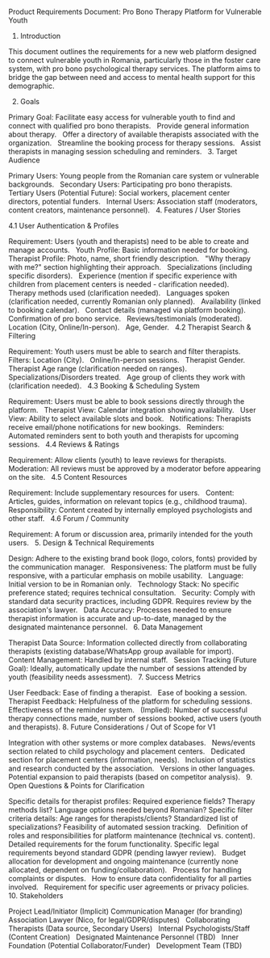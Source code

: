 Product Requirements Document: Pro Bono Therapy Platform for Vulnerable Youth

1. Introduction

This document outlines the requirements for a new web platform designed to connect vulnerable youth in Romania, particularly those in the foster care system, with pro bono psychological therapy services. The platform aims to bridge the gap between need and access to mental health support for this demographic.

2. Goals

Primary Goal: Facilitate easy access for vulnerable youth to find and connect with qualified pro bono therapists.   
Provide general information about therapy.   
Offer a directory of available therapists associated with the organization.   
Streamline the booking process for therapy sessions.   
Assist therapists in managing session scheduling and reminders.   
3. Target Audience

Primary Users: Young people from the Romanian care system or vulnerable backgrounds.   
Secondary Users: Participating pro bono therapists.   
Tertiary Users (Potential Future): Social workers, placement center directors, potential funders.   
Internal Users: Association staff (moderators, content creators, maintenance personnel).   
4. Features / User Stories

4.1 User Authentication & Profiles

Requirement: Users (youth and therapists) need to be able to create and manage accounts.   
Youth Profile: Basic information needed for booking.
Therapist Profile:
Photo, name, short friendly description.   
"Why therapy with me?" section highlighting their approach.   
Specializations (including specific disorders).   
Experience (mention if specific experience with children from placement centers is needed - clarification needed).   
Therapy methods used (clarification needed).   
Languages spoken (clarification needed, currently Romanian only planned).   
Availability (linked to booking calendar).   
Contact details (managed via platform booking).   
Confirmation of pro bono service.   
Reviews/testimonials (moderated).   
Location (City, Online/In-person).   
Age, Gender.   
4.2 Therapist Search & Filtering

Requirement: Youth users must be able to search and filter therapists.   
Filters:
Location (City).   
Online/In-person sessions.   
Therapist Gender.   
Therapist Age range (clarification needed on ranges).   
Specializations/Disorders treated.   
Age group of clients they work with (clarification needed).   
4.3 Booking & Scheduling System

Requirement: Users must be able to book sessions directly through the platform.   
Therapist View: Calendar integration showing availability.   
User View: Ability to select available slots and book.   
Notifications: Therapists receive email/phone notifications for new bookings.   
Reminders: Automated reminders sent to both youth and therapists for upcoming sessions.   
4.4 Reviews & Ratings

Requirement: Allow clients (youth) to leave reviews for therapists.   
Moderation: All reviews must be approved by a moderator before appearing on the site.   
4.5 Content Resources

Requirement: Include supplementary resources for users.   
Content: Articles, guides, information on relevant topics (e.g., childhood trauma).   
Responsibility: Content created by internally employed psychologists and other staff.   
4.6 Forum / Community

Requirement: A forum or discussion area, primarily intended for the youth users.   
5. Design & Technical Requirements

Design: Adhere to the existing brand book (logo, colors, fonts) provided by the communication manager.   
Responsiveness: The platform must be fully responsive, with a particular emphasis on mobile usability.   
Language: Initial version to be in Romanian only.   
Technology Stack: No specific preference stated; requires technical consultation.   
Security: Comply with standard data security practices, including GDPR. Requires review by the association's lawyer.   
Data Accuracy: Processes needed to ensure therapist information is accurate and up-to-date, managed by the designated maintenance personnel.   
6. Data Management

Therapist Data Source: Information collected directly from collaborating therapists (existing database/WhatsApp group available for import).   
Content Management: Handled by internal staff.   
Session Tracking (Future Goal): Ideally, automatically update the number of sessions attended by youth (feasibility needs assessment).   
7. Success Metrics

User Feedback:
Ease of finding a therapist.   
Ease of booking a session.   
Therapist Feedback:
Helpfulness of the platform for scheduling sessions.   
Effectiveness of the reminder system.   
(Implied): Number of successful therapy connections made, number of sessions booked, active users (youth and therapists).
8. Future Considerations / Out of Scope for V1

Integration with other systems or more complex databases.   
News/events section related to child psychology and placement centers.   
Dedicated section for placement centers (information, needs).   
Inclusion of statistics and research conducted by the association.   
Versions in other languages.   
Potential expansion to paid therapists (based on competitor analysis).   
9. Open Questions & Points for Clarification

Specific details for therapist profiles: Required experience fields? Therapy methods list? Language options needed beyond Romanian?
Specific filter criteria details: Age ranges for therapists/clients? Standardized list of specializations?
Feasibility of automated session tracking.   
Definition of roles and responsibilities for platform maintenance (technical vs. content).   
Detailed requirements for the forum functionality.
Specific legal requirements beyond standard GDPR (pending lawyer review).   
Budget allocation for development and ongoing maintenance (currently none allocated, dependent on funding/collaboration).   
Process for handling complaints or disputes.   
How to ensure data confidentiality for all parties involved.   
Requirement for specific user agreements or privacy policies.   
10. Stakeholders

Project Lead/Initiator (Implicit)
Communication Manager (for branding)    
Association Lawyer (Nico, for legal/GDPR/disputes)    
Collaborating Therapists (Data source, Secondary Users)    
Internal Psychologists/Staff (Content Creation)    
Designated Maintenance Personnel (TBD)    
Inner Foundation (Potential Collaborator/Funder)    
Development Team (TBD)